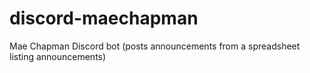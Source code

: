 # discord-maechapman
Mae Chapman Discord bot (posts announcements from a spreadsheet listing announcements)
